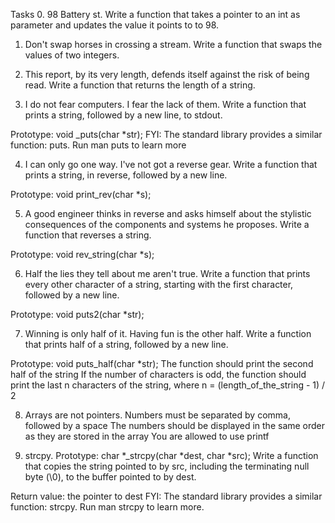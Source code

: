 Tasks
0. 98 Battery st.
Write a function that takes a pointer to an int as parameter and updates the value it points to to 98.

1. Don't swap horses in crossing a stream.
Write a function that swaps the values of two integers.


2. This report, by its very length, defends itself against the risk of being read.
Write a function that returns the length of a string.


3. I do not fear computers. I fear the lack of them.
Write a function that prints a string, followed by a new line, to stdout.

Prototype: void _puts(char *str);
FYI: The standard library provides a similar function: puts. Run man puts to learn more


4. I can only go one way. I've not got a reverse gear.
Write a function that prints a string, in reverse, followed by a new line.

Prototype: void print_rev(char *s);


5. A good engineer thinks in reverse and asks himself about the stylistic consequences of the components and systems he proposes.
Write a function that reverses a string.

Prototype: void rev_string(char *s);


6. Half the lies they tell about me aren't true.
Write a function that prints every other character of a string, starting with the first character, followed by a new line.

Prototype: void puts2(char *str);


7. Winning is only half of it. Having fun is the other half.
Write a function that prints half of a string, followed by a new line.

Prototype: void puts_half(char *str);
The function should print the second half of the string
If the number of characters is odd, the function should print the last n characters of the string, where n = (length_of_the_string - 1) / 2


8. Arrays are not pointers.
Numbers must be separated by comma, followed by a space
The numbers should be displayed in the same order as they are stored in the array
You are allowed to use printf


9. strcpy.
Prototype: char *_strcpy(char *dest, char *src);
Write a function that copies the string pointed to by src, including the terminating null byte (\0), to the buffer pointed to by dest.

Return value: the pointer to dest
FYI: The standard library provides a similar function: strcpy. Run man strcpy to learn more.
